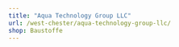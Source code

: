 ```yaml
---
title: "Aqua Technology Group LLC"
url: /west-chester/aqua-technology-group-llc/
shop: Baustoffe
---
```

